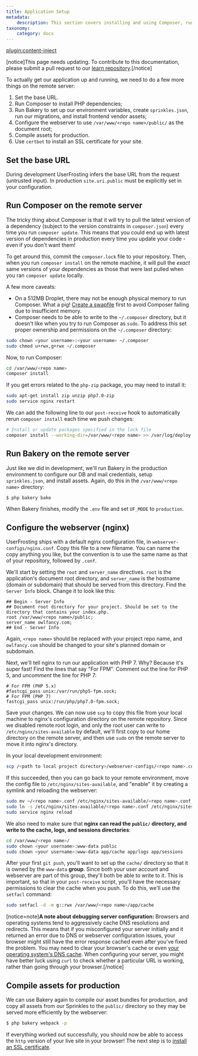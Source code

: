 ```yaml
---
title: Application Setup
metadata:
    description: This section covers installing and using Composer, running Bakery, and configuring the webserver in the production environment.
taxonomy:
    category: docs
---
```

[plugin:content-inject](/modular/_updateRequired)

[notice]This page needs updating. To contribute to this documentation, please submit a pull request to our [learn repository](https://github.com/userfrosting/learn/tree/master/pages).[/notice]

To actually get our application up and running, we need to do a few more things on the remote server:

1. Set the base URL.
2. Run Composer to install PHP dependencies;
3. Run Bakery to set up our environment variables, create `sprinkles.json`, run our migrations, and install frontend vendor assets;
4. Configure the webserver to use `/var/www/<repo name>/public/` as the document root;
5. Compile assets for production.
6. Use `certbot` to install an SSL certificate for your site.

## Set the base URL

During development UserFrosting infers the base URL from the request (untrusted input). In production `site.uri.public` must be explicitly set in your configuration.

## Run Composer on the remote server

The tricky thing about Composer is that it will try to pull the latest version of a dependency (subject to the version constraints in `composer.json`) every time you run `composer update`. This means that you could end up with latest version of dependencies in production every time you update your code - even if you don't want them!

To get around this, commit the `composer.lock` file to your repository. Then, when you run `composer install` on the remote machine, it will pull the _exact_ same versions of your dependencies as those that were last pulled when you ran `composer update` locally.

A few more caveats:

- On a 512MB Droplet, there may not be enough physical memory to run Composer. What a pig! [Create a swapfile](https://www.digitalocean.com/community/tutorials/how-to-add-swap-space-on-ubuntu-16-04) first to avoid Composer failing due to insufficient memory.
- Composer needs to be able to write to the `~/.composer` directory, but it doesn't like when you try to run Composer as `sudo`. To address this set proper ownership and permissions on the `~/.composer` directory:

```bash
sudo chown <your username>:<your username> ~/.composer
sudo chmod u+rwx,g+rwx ~/.composer
```

Now, to run Composer:

```bash
cd /var/www/<repo name>
composer install
```

If you get errors related to the `php-zip` package, you may need to install it:

```bash
sudo apt-get install zip unzip php7.0-zip
sudo service nginx restart
```

We can add the following line to our `post-receive` hook to automatically rerun `composer install` each time we push changes:

```bash
# Install or update packages specified in the lock file
composer install --working-dir=/var/www/<repo name> >> /var/log/deploy.log 2>&1
```

## Run Bakery on the remote server

Just like we did in development, we'll run Bakery in the production environment to configure our DB and mail credentials, setup `sprinkles.json`, and install assets. Again, do this in the `/var/www/<repo name>` directory:

```bash
$ php bakery bake
```

When Bakery finishes, modify the `.env` file and set `UF_MODE` to `production`.

## Configure the webserver (nginx)

UserFrosting ships with a default nginx configuration file, in `webserver-configs/nginx.conf`. Copy this file to a new filename. You can name the copy anything you like, but the convention is to use the same name as that of your repository, followed by `.conf`.

We'll start by setting the `root` and `server_name` directives. `root` is the application's document root directory, and `server_name` is the hostname (domain or subdomain) that should be served from this directory. Find the `Server Info` block. Change it to look like this:

```
## Begin - Server Info
## Document root directory for your project. Should be set to the directory that contains your index.php.
root /var/www/<repo name>/public;
server_name owlfancy.com;
## End - Server Info
```

Again, `<repo name>` should be replaced with your project repo name, and `owlfancy.com` should be changed to your site's planned domain or subdomain.

Next, we'll tell nginx to run our application with PHP 7. Why? Because it's super fast! Find the lines that say "For FPM". Comment out the line for PHP 5, and _uncomment_ the line for PHP 7:

```
# For FPM (PHP 5.x)
#fastcgi_pass unix:/var/run/php5-fpm.sock;
# For FPM (PHP 7)
fastcgi_pass unix:/run/php/php7.0-fpm.sock;
```

Save your changes. We can now use `scp` to copy this file from your local machine to nginx's configuration directory on the remote repository. Since we disabled remote root login, and only the root user can write to `/etc/nginx/sites-available` by default, we'll first copy to our home directory on the remote server, and then use `sudo` on the remote server to move it into nginx's directory.

In your local development environment:

```bash
scp /<path to local project directory>/webserver-configs/<repo name>.conf <your username>@<hostname>:~
```

If this succeeded, then you can go back to your remote environment, move the config file to `/etc/nginx/sites-available`, and "enable" it by creating a symlink and reloading the webserver:

```bash
sudo mv ~/<repo name>.conf /etc/nginx/sites-available/<repo name>.conf
sudo ln -s /etc/nginx/sites-available/<repo name>.conf /etc/nginx/sites-enabled/<repo name>.conf
sudo service nginx reload
```

We also need to make sure that **nginx can read the `public/` directory, and write to the cache, logs, and sessions directories**:

```bash
cd /var/www/<repo name>/
sudo chown <your username>:www-data public
sudo chown <your username>:www-data app/cache app/logs app/sessions
```

After your first `git push`, you'll want to set up the `cache/` directory so that it is owned by the `www-data` **group**. Since both your user account and webserver are part of this group, they'll both be able to write to it. This is important, so that in your `post-receive` script, you'll have the necessary permissions to clear the cache when you push. To do this, we'll use the `setfacl` command:

```bash
sudo setfacl -d -m g::rwx /var/www/<repo name>/app/cache
```

[notice=note]**A note about debugging server configuration:** Browsers and operating systems tend to aggressively cache DNS resolutions and redirects. This means that if you misconfigured your server initially and it returned an error due to DNS or webserver configuration issues, your browser might still have the error response cached even after you've fixed the problem. You may need to clear your browser's cache or even [your operating system's DNS cache](https://help.dreamhost.com/hc/en-us/articles/214981288-Flushing-your-DNS-cache-in-Mac-OS-X-and-Linux). When configuring your server, you might have better luck using `curl` to check whether a particular URL is working, rather than going through your browser.[/notice]

## Compile assets for production

We can use Bakery again to compile our asset bundles for production, and copy all assets from our Sprinkles to the `public/` directory so they may be served more efficiently by the webserver:

```bash
$ php bakery webpack -p
```

If everything worked out successfully, you should now be able to access the `http` version of your live site in your browser! The next step is to [install an SSL certificate](/going-live/vps-production-environment/ssl).
